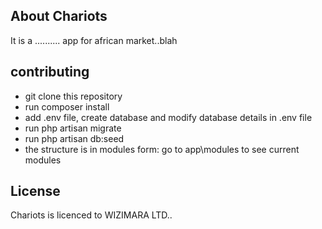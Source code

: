 

## About Chariots

It is a .......... app for african market..blah

## contributing

- git clone this repository
- run composer install
- add .env file, create database and modify database details in .env file
- run php artisan migrate
- run php artisan db:seed
- the structure is in modules form: go to app\modules to see current modules



## License

Chariots is licenced to WIZIMARA LTD..
